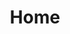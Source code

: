 ---
home: true
title: Home
heroImage: https://avatars.githubusercontent.com/u/68857304
actions:
  - text: 教程
    link: /guide/
    type: primary

  - text: Github
    link: https://github.com/pzjpzjpzj
    type: secondary

footer: MIT Licensed | Copyright © PZJ
---